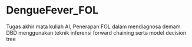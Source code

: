 # DengueFever_FOL
Tugas akhir mata kuliah AI, Penerapan FOL dalam mendiagnosa demam DBD menggunakan teknik inferensi forward chaining serta model decision tree
